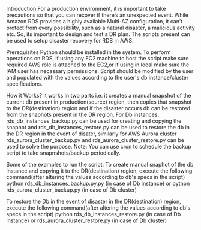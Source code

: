 Introduction
For a production environment, it is important to take precautions so that you can recover if there’s an unexpected event. While Amazon RDS provides a highly available Multi-AZ configuration, it can’t protect from every possibility, such as a natural disaster, a malicious activity etc. So, its important to design and test a DR plan.
The scripts present can be used to setup disaster recovery for RDS in AWS. 

Prerequisites
Python should be installed in the system.
To perform operations on RDS, if using any EC2 machine to host the script make sure required AWS role is attached to the EC2,or if using in local make sure the IAM user has necassary permissions.
Script should be modified by the user and populated with the values according to the user's db instance/cluster specifications.

How it Works?
It works in two parts i.e. it creates a manual snapshot of the current db present in production(source) region, then copies that snapshot to the DR(destination) region and if the disaster occurs db can be restored from the snaphots present in the DR region. For Db instances, rds_db_instances_backup.py can be used for creating and copying the snaphot and rds_db_instances_restore.py can be used to restore the db in the DR region in the event of disater, similarly for AWS Aurora cluster rds_aurora_cluster_backup.py and rds_aurora_cluster_restore.py can be used to solve the purpose.
Note:
You can use cron to schedule the backup script to take snapnshots/backup periodically.

Some of the examples to run the script:
To create manual snaphot of the db instance and copying it to the DR(destination) region, execute the following command(after altering the values according to db's specs in the script)
python rds_db_instances_backup.py.py (in case of Db instance)
or
python rds_aurora_cluster_backup.py (in case of Db cluster)

To restore the Db in the event of disaster in the DR(destination) region, execute the following command(after altering the values according to db's specs in the script)
python rds_db_instances_restore.py (in case of Db instance)
or
rds_aurora_cluster_restore.py (in case of Db cluster)




